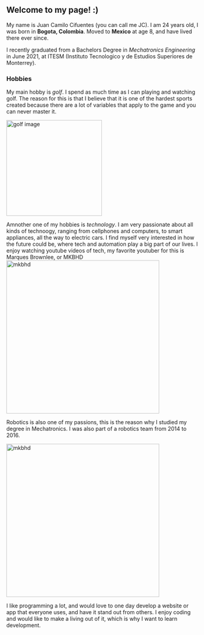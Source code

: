 ## Welcome to my page! :)

My name is Juan Camilo Cifuentes (you can call me JC). I am 24 years old, I was born in **Bogota, Colombia**. Moved to **Mexico** at age 8, and have lived there ever since.

I recently graduated from a Bachelors Degree in _Mechatronics Engineering_ in June 2021, at ITESM (Instituto Tecnologico y de Estudios Superiores de Monterrey). 

### Hobbies

My main hobby is *golf*. I spend as much time as I can playing and watching golf. The reason for this is that I believe that it is one of the hardest sports created because there are a lot of variables that apply to the game and you can never master it. 

<img src="https://user-images.githubusercontent.com/15177461/149040541-e5d3df43-5d21-4a22-a273-011f37222e40.JPG" alt="golf image" width="250" style="horizontal-align:middle"/>


Amnother one of my hobbies is *technology*. I am very passionate about all kinds of technoogy, ranging from cellphones and computers, to smart appliances, all the way to electric cars. I find myself very interested in how the future could be, where tech and automation play a big part of our lives. I enjoy watching youtube videos of tech, my favorite youtuber for this is Marques Brownlee, or MKBHD
<img src="https://i.ytimg.com/vi/pkuxIy3kFZM/maxresdefault.jpg" alt="mkbhd" width="400" style="vertical-align:middle"/>


Robotics is also one of my passions, this is the reason why I studied my degree in Mechatronics. I was also part of a robotics team from 2014 to 2016.

<img src="https://pbs.twimg.com/media/CdB9RRZUMAAFU_0?format=jpg&name=medium" alt="mkbhd" width="400" style="vertical-align:middle"/>


I like programming a lot, and would love to one day develop a website or app that everyone uses, and have it stand out from others. I enjoy coding and would like to make a living out of it, which is why I want to learn development.


